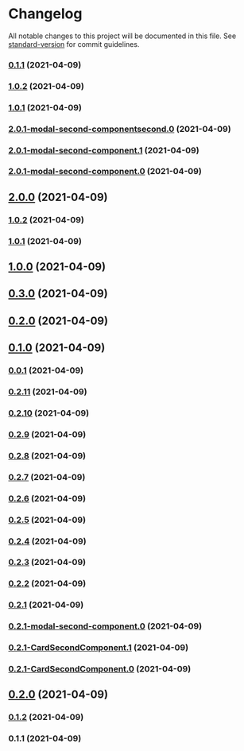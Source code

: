 # Changelog

All notable changes to this project will be documented in this file. See [standard-version](https://github.com/conventional-changelog/standard-version) for commit guidelines.

### [0.1.1](https://github.com/Kryztof55/inventario/compare/v2.0.1-modal-second-componentsecond.0...v0.1.1) (2021-04-09)

### [1.0.2](https://github.com/Kryztof55/inventario/compare/v2.0.1-modal-second-componentsecond.0...v1.0.2) (2021-04-09)

### [1.0.1](https://github.com/Kryztof55/inventario/compare/v2.0.1-modal-second-componentsecond.0...v1.0.1) (2021-04-09)

### [2.0.1-modal-second-componentsecond.0](https://github.com/Kryztof55/inventario/compare/v2.0.1-modal-second-component.1...v2.0.1-modal-second-componentsecond.0) (2021-04-09)

### [2.0.1-modal-second-component.1](https://github.com/Kryztof55/inventario/compare/v2.0.1-modal-second-component.0...v2.0.1-modal-second-component.1) (2021-04-09)

### [2.0.1-modal-second-component.0](https://github.com/Kryztof55/inventario/compare/v2.0.0...v2.0.1-modal-second-component.0) (2021-04-09)

## [2.0.0](https://github.com/Kryztof55/inventario/compare/v1.0.2...v2.0.0) (2021-04-09)

### [1.0.2](https://github.com/Kryztof55/inventario/compare/v1.0.1...v1.0.2) (2021-04-09)

### [1.0.1](https://github.com/Kryztof55/inventario/compare/v1.0.0...v1.0.1) (2021-04-09)

## [1.0.0](https://github.com/Kryztof55/inventario/compare/v0.3.0...v1.0.0) (2021-04-09)

## [0.3.0](https://github.com/Kryztof55/inventario/compare/v0.1.0...v0.3.0) (2021-04-09)

## [0.2.0](https://github.com/Kryztof55/inventario/compare/v0.1.0...v0.2.0) (2021-04-09)

## [0.1.0](https://github.com/Kryztof55/inventario/compare/v0.0.1...v0.1.0) (2021-04-09)

### [0.0.1](https://github.com/Kryztof55/inventario/compare/v0.2.11...v0.0.1) (2021-04-09)

### [0.2.11](https://github.com/Kryztof55/inventario/compare/v0.2.10...v0.2.11) (2021-04-09)

### [0.2.10](https://github.com/Kryztof55/inventario/compare/v0.2.9...v0.2.10) (2021-04-09)

### [0.2.9](https://github.com/Kryztof55/inventario/compare/v0.2.8...v0.2.9) (2021-04-09)

### [0.2.8](https://github.com/Kryztof55/inventario/compare/v0.2.7...v0.2.8) (2021-04-09)

### [0.2.7](https://github.com/Kryztof55/inventario/compare/v0.2.6...v0.2.7) (2021-04-09)

### [0.2.6](https://github.com/Kryztof55/inventario/compare/v0.2.5...v0.2.6) (2021-04-09)

### [0.2.5](https://github.com/Kryztof55/inventario/compare/v0.2.4...v0.2.5) (2021-04-09)

### [0.2.4](https://github.com/Kryztof55/inventario/compare/v0.2.3...v0.2.4) (2021-04-09)

### [0.2.3](https://github.com/Kryztof55/inventario/compare/v0.2.2...v0.2.3) (2021-04-09)

### [0.2.2](https://github.com/Kryztof55/inventario/compare/v0.2.1...v0.2.2) (2021-04-09)

### [0.2.1](https://github.com/Kryztof55/inventario/compare/v0.2.1-modal-second-component.0...v0.2.1) (2021-04-09)

### [0.2.1-modal-second-component.0](https://github.com/Kryztof55/inventario/compare/v0.2.1-CardSecondComponent.1...v0.2.1-modal-second-component.0) (2021-04-09)

### [0.2.1-CardSecondComponent.1](https://github.com/Kryztof55/inventario/compare/v0.2.1-CardSecondComponent.0...v0.2.1-CardSecondComponent.1) (2021-04-09)

### [0.2.1-CardSecondComponent.0](https://github.com/Kryztof55/inventario/compare/v0.2.0...v0.2.1-CardSecondComponent.0) (2021-04-09)

## [0.2.0](https://github.com/Kryztof55/inventario/compare/v0.1.2...v0.2.0) (2021-04-09)

### [0.1.2](https://github.com/Kryztof55/inventario/compare/v0.1.1...v0.1.2) (2021-04-09)

### 0.1.1 (2021-04-09)
